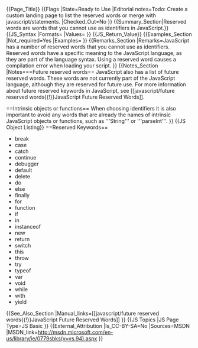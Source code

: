 {{Page_Title}}
{{Flags
|State=Ready to Use
|Editorial notes=Todo: Create a custom landing page to list the reserved words or merge with javascript/statements.
|Checked_Out=No
}}
{{Summary_Section|Reserved words are words that you cannot use as identifiers in JavaScript.}}
{{JS_Syntax
|Formats=
|Values=
}}
{{JS_Return_Value}}
{{Examples_Section
|Not_required=Yes
|Examples=
}}
{{Remarks_Section
|Remarks=JavaScript has a number of reserved words that you cannot use as identifiers. Reserved words have a specific meaning to the JavaScript language, as they are part of the language syntax. Using a reserved word causes a compilation error when loading your script.
}}
{{Notes_Section
|Notes===Future reserved words==
JavaScript also has a list of future reserved words. These words are not currently part of the JavaScript language, although they are reserved for future use. For more information about future reserved keywords in JavaScript, see [[javascript/future reserved words{{!}}JavaScript Future Reserved Words]].

==Intrinsic objects or functions== 
When choosing identifiers it is also important to avoid any words that are already the names of intrinsic JavaScript objects or functions, such as '''String''' or '''parseInt'''.
}}
{{JS Object Listing}}
==Reserved Keywords==
* break
* case
* catch
* continue
* debugger
* default
* delete
* do
* else
* finally
* for
* function
* if
* in
* instanceof
* new
* return
* switch
* this
* throw
* try
* typeof
* var
* void
* while
* with
* yield

{{See_Also_Section
|Manual_links=[[javascript/future reserved words{{!}}JavaScript Future Reserved Words]]
}}
{{JS Topics
|JS Page Type=JS Basic
}}
{{External_Attribution
|Is_CC-BY-SA=No
|Sources=MSDN
|MSDN_link=http://msdn.microsoft.com/en-us/library/ie/0779sbks(v=vs.94).aspx
}}